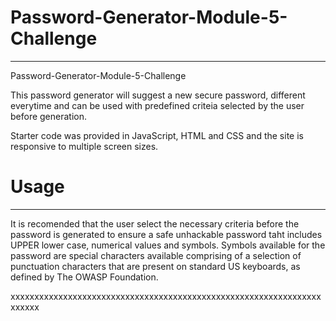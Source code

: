 # Password-Generator-Module-5-Challenge
-----------------------------------------
Password-Generator-Module-5-Challenge

This password generator will suggest a new secure password, different everytime and can be used with predefined criteia selected by the user before generation.  

Starter code was provided in JavaScript, HTML and CSS and the site is responsive to multiple screen sizes. 

# Usage 
----------------------------------------

It is recomended that the user select the necessary criteria before the password is generated to ensure a safe unhackable password taht includes UPPER lower case, numerical values and symbols. Symbols available for the password are special characters available comprising of a selection of punctuation characters that are present on standard US keyboards, as defined by The OWASP Foundation.

xxxxxxxxxxxxxxxxxxxxxxxxxxxxxxxxxxxxxxxxxxxxxxxxxxxxxxxxxxxxxxxxxxxxxxx

